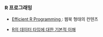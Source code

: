 
### R 프로그래밍


* <a href = "https://csgillespie.github.io/efficientR/programming.html">Efficient R Programming </a> : 웹북 형태의 컨텐츠

* <a href="https://mrchypark.github.io/data_camp_dabrp/data-type.html"> R의 데이터 타입에 대한 기본적 이해 </a>
